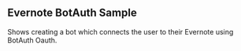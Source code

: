 ## Evernote BotAuth Sample

Shows creating a bot which connects the user to their Evernote using BotAuth Oauth. 
